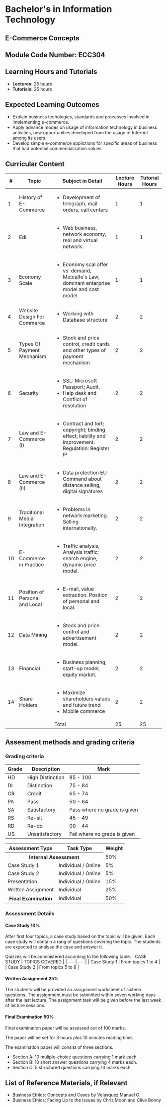 # Bachelor's in Information Technology
## E-Commerce Concepts
## Module Code Number: ECC304
## Learning Hours and Tutorials
- **Lectures:** 25 hours
- **Tutorials:** 25 hours

## Expected Learning Outcomes
- Explain business techologies, standards and processes involved in implementing e-commerce.
- Apply advance modes on usage of information technology in business activities, new opportunities developed from the usage of Internet among its users.
- Develop simple e-commerce applictions for specific areas of business that had potential commercialization values.

## Curricular Content
| # | Topic | Subject in Detail | Lecture Hours | Tutorial Hours |
| --- | --- | --- | --- | --- |
| 1 | History of E-Commerce | <ul><li>Development of telegraph, mail orders, call centers</li></ul> | 1 | 1 |
| 2 | Edi | <ul><li>Web business, network economy, real and virtual network.</li></ul> | 1 | 1 |
| 3 | Economy Scale | <ul><li>Economy scal offer vs. demand, Metcalfe's Law, dominant enterprise model and cost model.</li></ul> | 1 | 1 |
| 4 | Website Design For Commerce | <ul><li>Working with Database structure</li></ul> | 2 | 2 |
| 5 | Types Of Payment Mechanism | <ul><li>Stock and price control, credit cards and other types of payment mechanism</li></ul> | 2 | 2 |
| 6 | Security | <ul><li>SSL: Microsoft Passport; Audit.</li><li>Help desk and Conflict of resolution</li></ul> | 2 | 2 |
| 7 | Law and E-Commerce (I) | <ul><li>Contract and tort; copyright; binding effect; liability and improvement. <br>Regulation: Register IP</li></ul> | 2 | 2 |
| 8 | Law and E-Commerce (II) | <ul><li>Data protection EU Command about distance selling, digital signatures</li></ul> | 2 | 2 |
| 9 | Traditional Media Integration | <ul><li>Problems in network marketing. Selling internationally.</li></ul> | 2 | 2 |
| 10 | E-Commerce in Practice | <ul><li>Traffic analysis, Analysis traffic; search engine; dynamic price model.</li></ul> | 2 | 2 |
| 11 | Position of Personal and Local | <ul><li>E-mail, value extraction. Position of personal and local.</li></ul> | 2 | 2 |
| 12 | Data Mining | <ul><li>Stock and price control and advertisement model.</li></ul> | 2 | 2 |
| 13 | Financial | <ul><li>Business planning, start-up model, equity market.</li></ul> | 2 | 2 |
| 14 | Share Holders | <ul><li>Maximize shareholders values and future trend</li><li>Mobile commerce</li></ul> | 2 | 2 |
|    | | Total | 25 | 25 |

## Assesment methods and grading criteria

### Grading criteria

| Grade | Description | Mark |
| --- | --- | --- |
| HD | High Distinction | 85 - 100 |
| DI | Distinction | 75 - 84 |
| CR | Credit | 65 - 74 |
| PA | Pass | 50 - 64 |
| SA | Satisfactory | Pass where no grade is given |
| RS | Re-sit | 45 - 49 |
| RD | Re-do | 00 - 44 |
| US | Unsatisfactory | Fail where no grade is given |


<table>
    <tr>
        <th>Assessment Type</th>
        <th>Task Type</th>
        <th>Weight</th>
    </tr>
    <tr>
        <th colspan="2">Internal Assessment</th>
        <td>50%</td>
    </tr>
    <tr>
        <td>Case Study 1</td>
        <td>Individual / Online</td>
        <td>5%</td>
    </tr>
    <tr>
        <td>Case Study 2</td>
        <td>Individual / Online</td>
        <td>5%</td>
    </tr>
    <tr>
        <td>Presentation</td>
        <td>Individual / Online</td>
        <td>15%</td>
    </tr>
    <tr>
        <td>Written Assignment</td>
        <td>Individual</td>
        <td>25%</td>
    </tr>
    <tr>
        <th>Final Examination</th>
        <td>Individual</td>
        <td>50%</td>
    </tr>
</table>

### Assessment Details
#### Case Study 10%

After first four topics, a case study based on the topic will be given. Each case study will contain a rang of questions covering the topic. The students are expected to analyse the case and answer it.

Quizzes will be administered according to the following table.
| CASE STUDY | TOPICS COVERED |
| --- | --- |
| Case Study 1 | From topics 1 to 4 |
| Case Study 2 | From topics 5 to 8 |

#### Written Assignment 25%

The students will be provided an assignment worksheet of sixteen questions. The assignment must be submitted within seven working days after the last lecture. The assignment task will be given before the last week of lecture sessions.

#### Final Examination 50%

Final examination paper will be assessed out of 100 marks.

The paper will be set for 3 hours plus 10 minutes reading time.

The examination paper will consist of three sections.
- Section A: 10 muliple-choice questions carrying 1 mark each.
- Section B: 10 short answer questions carrying 4 marks each.
- Section C: 5 structured questions carrying 10 marks each.


## List of Reference Materials, if Relevant
- Business Ethics: Concepts and Cases by Velasquez Manuel G.
- Business Ethics: Facing Up to the Issues by Chris Moon and Clive Bonny